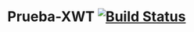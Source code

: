 # Prueba-XWT [![Build Status](https://travis-ci.org/ElAdrixHD/Prueba-XWT.svg?branch=master)](https://travis-ci.org/ElAdrixHD/Prueba-XWT)  
